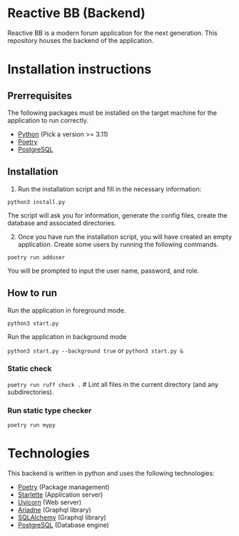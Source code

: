 # Reactive BB (Backend)

Reactive BB is a modern forum application for the next generation. 
This repository houses the backend of the application.

# Installation instructions

## Prerrequisites 

The following packages must be installed on the target machine for the application to run correctly.

- [Python](https://www.python.org/) (Pick a version >= 3.11)
- [Poetry](https://python-poetry.org/)
- [PostgreSQL](https://www.postgresql.org/)

## Installation

1) Run the installation script and fill in the necessary information:

`python3 install.py`

The script will ask you for information, generate the config files, create the database and associated directories.

2) Once you have run the installation script, you will have created an empty application. Create some users by running the following commands.

`poetry run adduser`

You will be prompted to input the user name, password, and role.

## How to run 

Run the application in foreground mode.

`python3 start.py`

Run the application in background mode

`python3 start.py --background true` or `python3 start.py &`

### Static check

`poetry run ruff check .` # Lint all files in the current directory (and any subdirectories).

### Run static type checker

`poetry run mypy`

# Technologies 

This backend is written in python and uses the following technologies:

- [Poetry](https://python-poetry.org/) (Package management)
- [Starlette](https://www.starlette.io/) (Application server)
- [Uvicorn](https://www.uvicorn.org/) (Web server)
- [Ariadne](https://ariadnegraphql.org/) (Graphql library)
- [SQLAlchemy](https://www.sqlalchemy.org/) (Graphql library)
- [PostgreSQL](https://www.postgresql.org/) (Database engine)